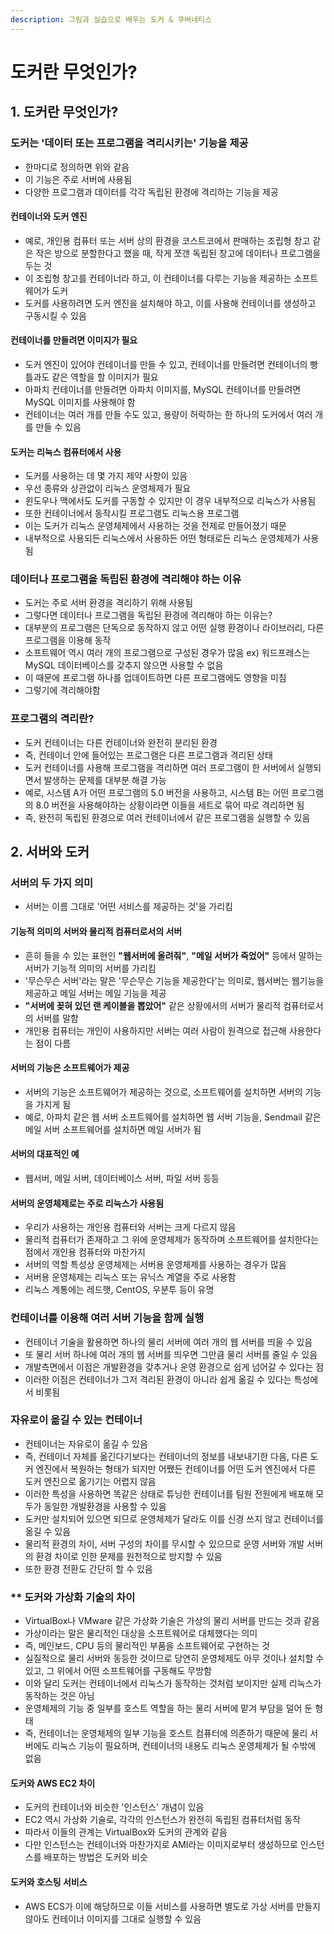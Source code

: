 ```yaml
---
description: 그림과 실습으로 배우는 도커 & 쿠버네티스
---
```


# 도커란 무엇인가?

## 1. 도커란 무엇인가?

### 도커는 '데이터 또는 프로그램을 격리시키는' 기능을 제공

* 한마디로 정의하면 위와 같음
* 이 기능은 주로 서버에 사용됨
* 다양한 프로그램과 데이터를 각각 독립된 환경에 격리하는 기능을 제공

#### 컨테이너와 도커 엔진

* 예로, 개인용 컴퓨터 또는 서버 상의 환경을 코스트코에서 판매하는 조립형 창고 같은 작은 방으로 분할한다고 했을 때, 작게 쪼갠 독립된 창고에 데이터나 프로그램을 두는 것
* 이 조립형 창고를 컨테이너라 하고, 이 컨테이너를 다루는 기능을 제공하는 소프트웨어가 도커
* 도커를 사용하려면 도커 엔진을 설치해야 하고, 이를 사용해 컨테이너를 생성하고 구동시킬 수 있음

#### 컨테이너를 만들려면 이미지가 필요

* 도커 엔진이 있어야 컨테이너를 만들 수 있고, 컨테이너를 만들려면 컨테이너의 빵틀과도 같은 역할을 할 이미지가 필요
* 아파치 컨테이너를 만들려면 아파치 이미지를, MySQL 컨테이너를 만들려면 MySQL 이미지를 사용해야 함
* 컨테이너는 여러 개를 만들 수도 있고, 용량이 허락하는 한 하나의 도커에서 여러 개를 만들 수 있음

#### 도커는 리눅스 컴퓨터에서 사용

* 도커를 사용하는 데 몇 가지 제약 사항이 있음
* 우선 종류와 상관없이 리눅스 운영체제가 필요
* 윈도우나 맥에서도 도커를 구동할 수 있지만 이 경우 내부적으로 리눅스가 사용됨
* 또한 컨테이너에서 동작시킬 프로그램도 리눅스용 프로그램
* 이는 도커가 리눅스 운영체제에서 사용하는 것을 전제로 만들어졌기 때문
* 내부적으로 사용되든 리눅스에서 사용하든 어떤 형태로든 리눅스 운영체제가 사용됨

### 데이터나 프로그램을 독립된 환경에 격리해야 하는 이유

* 도커는 주로 서버 환경을 격리하기 위해 사용됨
* 그렇다면 데이터나 프로그램을 독립된 환경에 격리해야 하는 이유는?
* 대부분의 프로그램은 단독으로 동작하지 않고 어떤 실행 환경이나 라이브러리, 다른 프로그램을 이용해 동작
* 소프트웨어 역시 여러 개의 프로그램으로 구성된 경우가 많음 ex) 워드프레스는 MySQL 데이터베이스를 갖추지 않으면 사용할 수 없음
* 이 때문에 프로그램 하나를 업데이트하면 다른 프로그램에도 영향을 미침
* 그렇기에 격리해야함

### 프로그램의 격리란?

* 도커 컨테이너는 다른 컨테이너와 완전히 분리된 환경
* 즉, 컨테이너 안에 들어있는 프로그램은 다른 프로그램과 격리된 상태
* 도커 컨테이너를 사용해 프로그램을 격리하면 여러 프로그램이 한 서버에서 실행되면서 발생하는 문제를 대부분 해결 가능
* 예로, 시스템 A가 어떤 프로그램의 5.0 버전을 사용하고, 시스템 B는 어떤 프로그램의 8.0 버전을 사용해야하는 상황이라면 이들을 세트로 묶어 따로 격리하면 됨
* 즉, 완전히 독립된 환경으로 여러 컨테이너에서 같은 프로그램을 실행할 수 있음

## 2. 서버와 도커

### 서버의 두 가지 의미

* 서버는 이름 그대로 '어떤 서비스를 제공하는 것'을 가리킴

#### 기능적 의미의 서버와 물리적 컴퓨터로서의 서버

* 흔히 들을 수 있는 표현인 **"웹서버에 올려줘"**, **"메일 서버가 죽었어"** 등에서 말하는 서버가 기능적 의미의 서버를 가리킴
* '무슨무슨 서버'라는 말은 '무슨무슨 기능을 제공한다'는 의미로, 웹서버는 웹기능을 제공하고 메일 서버는 메일 기능을 제공
* **"서버에 꽂혀 있던 랜 케이블을 뽑았어"** 같은 상황에서의 서버가 물리적 컴퓨터로서의 서버를 말함
* 개인용 컴퓨터는 개인이 사용하지만 서버는 여러 사람이 원격으로 접근해 사용한다는 점이 다름

#### 서버의 기능은 소프트웨어가 제공

* 서버의 기능은 소프트웨어가 제공하는 것으로, 소프트웨어를 설치하면 서버의 기능을 가지게 됨
* 예로, 아파치 같은 웹 서버 소프트웨어를 설치하면 웹 서버 기능을, Sendmail 같은 메일 서버 소프트웨어를 설치하면 메일 서버가 됨

#### 서버의 대표적인 예

* 웹서버, 메일 서버, 데이터베이스 서버, 파일 서버 등등

#### 서버의 운영체제로는 주로 리눅스가 사용됨

* 우리가 사용하는 개인용 컴퓨터와 서버는 크게 다르지 않음
* 물리적 컴퓨터가 존재하고 그 위에 운영체제가 동작하며 소프트웨어를 설치한다는 점에서 개인용 컴퓨터와 마찬가지
* 서버의 역할 특성상 운영체제는 서버용 운영체제를 사용하는 경우가 많음
* 서버용 운영체제는 리눅스 또는 유닉스 계열을 주로 사용함
* 리눅스 계통에는 레드햇, CentOS, 우분투 등이 유명

### 컨테이너를 이용해 여러 서버 기능을 함께 실행

* 컨테이너 기술을 활용하면 하나의 물리 서버에 여러 개의 웹 서버를 띄울 수 있음
* 또 물리 서버 하나에 여러 개의 웹 서버를 띄우면 그만큼 물리 서버를 줄일 수 있음
* 개발측면에서 이점은 개발환경을 갖추거나 운영 환경으로 쉽게 넘어갈 수 있다는 점
* 이러한 이점은 컨테이너가 그저 격리된 환경이 아니라 쉽게 옮길 수 있다는 특성에서 비롯됨

### 자유로이 옮길 수 있는 컨테이너

* 컨테이너는 자유로이 옮길 수 있음
* 즉, 컨테이너 자체를 옮긴다기보다는 컨테이너의 정보를 내보내기한 다음, 다른 도커 엔진에서 복원하는 형태가 되지만 어쨌든 컨테이너를 어떤 도커 엔진에서 다른 도커 엔진으로 옮기기는 어렵지 않음
* 이러한 특성을 사용하면 똑같은 상태로 튜닝한 컨테이너를 팀원 전원에게 배포해 모두가 동일한 개발환경을 사용할 수 있음
* 도커만 설치되어 있으면 되므로 운영체제가 달라도 이를 신경 쓰지 않고 컨테이너를 옮길 수 있음
* 물리적 환경의 차이, 서버 구성의 차이를 무시할 수 있으므로 운영 서버와 개발 서버의 환경 차이로 인한 문제를 원천적으로 방지할 수 있음
* 또한 환경 전환도 간단히 할 수 있음

### \*\* 도커와 가상화 기술의 차이

* VirtualBox나 VMware 같은 가상화 기술은 가상의 물리 서버를 만드는 것과 같음
* 가상이라는 말은 물리적인 대상을 소프트웨어로 대체했다는 의미
* 즉, 메인보드, CPU 등의 물리적인 부품을 소프트웨어로 구현하는 것
* 실질적으로 물리 서버와 동등한 것이므로 당연히 운영체제도 아무 것이나 설치할 수 있고, 그 위에서 어떤 소프트웨어를 구동해도 무방함
* 이와 달리 도커는 컨테이너에서 리눅스가 동작하는 것처럼 보이지만 실제 리눅스가 동작하는 것은 아님
* 운영체제의 기능 중 일부를 호스트 역할을 하는 물리 서버에 맡겨 부담을 덜어 둔 형태
* 즉, 컨테이너는 운영체제의 일부 기능을 호스트 컴퓨터에 의존하기 때문에 물리 서버에도 리눅스 기능이 필요하며, 컨테이너의 내용도 리눅스 운영체제가 될 수밖에 없음

#### 도커와 AWS EC2 차이

* 도커의 컨테이너와 비슷한 '인스턴스' 개념이 있음
* EC2 역시 가상화 기술로, 각각의 인스턴스가 완전히 독립된 컴퓨터처럼 동작
* 따라서 이들의 관계는 VirtualBox와 도커의 관계와 같음
* 다만 인스턴스는 컨테이너와 마찬가지로 AMI라는 이미지로부터 생성하므로 인스턴스를 배포하는 방법은 도커와 비슷

#### 도커와 호스팅 서비스

* AWS ECS가 이에 해당하므로 이들 서비스를 사용하면 별도로 가상 서버를 만들지 않아도 컨테이너 이미지를 그대로 실행할 수 있음
